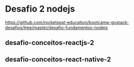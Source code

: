 # Desafio 2 nodejs
https://github.com/rocketseat-education/bootcamp-gostack-desafios/tree/master/desafio-fundamentos-nodejs

## desafio-conceitos-reactjs-2


## desafio-conceitos-react-native-2

